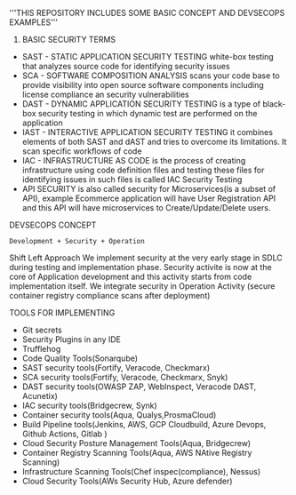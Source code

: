'''THIS REPOSITORY INCLUDES SOME BASIC CONCEPT AND DEVSECOPS EXAMPLES'''

1. BASIC SECURITY TERMS

* SAST - STATIC APPLICATION SECURITY TESTING
  white-box testing that analyzes source code for identifying security issues
* SCA - SOFTWARE COMPOSITION ANALYSIS
  scans your code base to provide visibility into open source software components including license compliance an security vulnerabilities
* DAST - DYNAMIC APPLICATION SECURITY TESTING
  is a type of black-box security testing in which dynamic test are performed on the application
* IAST - INTERACTIVE APPLICATION SECURITY TESTING
  it combines elements of both SAST and dAST and tries to overcome its limitations. It scan specific workflows of code
* IAC - INFRASTRUCTURE AS CODE
  is the process of creating infrastructure using code definition files and testing these files for identifying issues in such files is called IAC Security Testing
* API SECURITY
  is also called security for Microservices(is a subset of API), example Ecommerce application will have User Registration API and this API will have microservices to Create/Update/Delete users. 

DEVSECOPS CONCEPT

```Development + Security + Operation```

Shift Left Approach
We implement security at the very early stage in SDLC during testing and implementation phase.
Security activite is now at the core of Application development and this activity starts from code implementation itself.
We integrate security in Operation Activity (secure container registry compliance scans after deployment)

TOOLS FOR IMPLEMENTING
- Git secrets
- Security Plugins in any IDE
- Trufflehog
- Code Quality Tools(Sonarqube)
- SAST security tools(Fortify, Veracode, Checkmarx)
- SCA security tools(Fortify, Veracode, Checkmarx, Snyk)
- DAST security tools(OWASP ZAP, WebInspect, Veracode DAST, Acunetix)
- IAC security tools(Bridgecrew, Synk)
- Container security tools(Aqua, Qualys,ProsmaCloud)
- Build Pipeline tools(Jenkins, AWS, GCP Cloudbuild, Azure Devops, Github Actions, Gitlab )
- Cloud Security Posture Management Tools(Aqua, Bridgecrew)
- Container Registry Scanning Tools(Aqua, AWS NAtive Registry Scanning)
- Infrastructure Scanning Tools(Chef inspec(compliance), Nessus)
- Cloud Security Tools(AWs Security Hub, Azure defender)